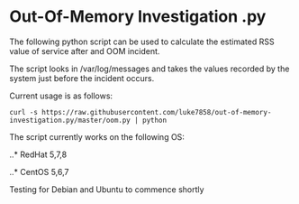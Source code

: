 # Out-Of-Memory Investigation .py


The following python script can be used to calculate the estimated RSS value of service after and OOM incident. 


The script looks in /var/log/messages and takes the values recorded by the system just before the incident occurs. 






Current usage is as follows:

```
curl -s https://raw.githubusercontent.com/luke7858/out-of-memory-investigation.py/master/oom.py | python
```

The script currently works on the following OS:

..* RedHat 5,7,8

..* CentOS 5,6,7

Testing for Debian and Ubuntu to commence shortly 
